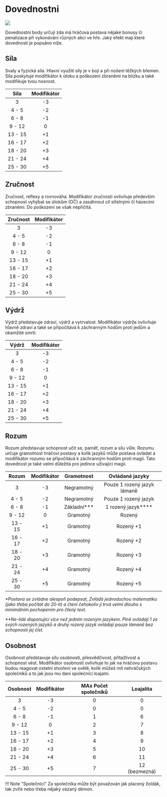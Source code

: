 # Dovednostni

<img src="/assets/abilities.webp" style="zoom:100%;" />

Dovednostní body určují zda má hráčova postava nějaké bonusy či penalizace při vykonávání různých akcí ve hře.  Jaký efekt mají které dovednosti je popsáno níže.

## Síla 

Svaly a fyzická síla. Hlavní využití síly je v boji a při nošení těžkých břemen. Síla poskytuje modifikátor k útoku a poškození zbraněmi na blízku a také modifikuje tvou nosnost.

|  Síla   | Modifikátor |
| :-----: | :---------: |
|    3    |     -3      |
|  4 - 5  |     -2      |
|  6 - 8  |     -1      |
| 9 - 12  |      0      |
| 13 - 15 |     +1      |
| 16 - 17 |     +2      |
| 18 - 20 |     +3      |
| 21 - 24 |     +4      |
| 25 - 30 |     +5      |

## Zručnost

Zručnost, reflexy a rovnováha. Modifikátor zručnosti ovlivňuje především schopnost vyhýbat se útokům (OČ) a zasáhnout cíl střelnými či házecími zbraněmi. Do poškození se však nepřičítá. 

| Zručnost | Modifikátor |
| :------: | :---------: |
|    3     |     -3      |
|  4 - 5   |     -2      |
|  6 - 8   |     -1      |
|  9 - 12  |      0      |
| 13 - 15  |     +1      |
| 16 - 17  |     +2      |
| 18 - 20  |     +3      |
| 21 - 24  |     +4      |
| 25 - 30  |     +5      |

## Výdrž

Výdrž představuje zdraví, výdrž a vytrvalost. Modifikátor výdrže ovlivňuje hlavně zdraví a také se připočítává k záchranným hodům proti jedům a okamžité smrti.

|  Výdrž  | Modifikátor |
| :-----: | :---------: |
|    3    |     -3      |
|  4 - 5  |     -2      |
|  6 - 8  |     -1      |
| 9 - 12  |      0      |
| 13 - 15 |     +1      |
| 16 - 17 |     +2      |
| 18 - 20 |     +3      |
| 21 - 24 |     +4      |
| 25 - 30 |     +5      |

## Rozum

Rozum představuje schopnost učit se, paměť, rozum a sílu vůle. Rozumu určuje gramotnost hráčovi postavy a kolik jazyků může postava ovládat a modifikátor rozumu se připočítává k záchranným hodům proti magii. Tato dovednost je také velmi důležitá pro jedince užívající magii. 

|  Rozum  | Modifikátor |  Gramotnost  |       Ovládané jazyky       |
| :-----: | :---------: | :----------: | :-------------------------: |
|    3    |     -3      |  Negramotný  | Pouze 1 rozený jazyk lámaně |
|  4 - 5  |     -2      |  Negramotný  |    Pouze 1 rozený jazyk     |
|  6 - 8  |     -1      | Základní*\** |    1 rozený jazyk*\*\**     |
| 9 - 12  |      0      |   Gramotný   |           Rozený            |
| 13 - 15 |     +1      |   Gramotný   |          Rozený +1          |
| 16 - 17 |     +2      |   Gramotný   |          Rozený +2          |
| 18 - 20 |     +3      |   Gramotný   |          Rozený +3          |
| 21 - 24 |     +4      |   Gramotný   |          Rozený +4          |
| 25 - 30 |     +5      |   Gramotný   |          Rozený +5          |

*\*Postava se zvládne alespoň podepsat, Zvládá jednoduchou matematiku (jako třeba počítat do 20-ti) a čtení čehokoliv jí trvá velmi dlouho s minimálním pochopením pro čtený text.*

*\*\*Ne-lidé disponující více než jedním rozeným jazykem. Plně ovládají 1 ze svých rozených jazyků a druhý rozený jazyk ovládají pouze lámaně bez schopnosti jej číst.*

## Osobnost

Osobnost představuje sílu osobnosti, přesvědčivost, přitažlivost a schopnost vést. Modifikátor osobnosti ovlivňuje to jak na hráčovu postavu budou reagovat ostatní stvoření ve světě, kolik můžeš mít nehráčských společníků a to jak jsou mu daní společnící loajalní.

| Osobnost | Modifikátor | MAx Počet společníků |   Loajalita   |
| :------: | :---------: | :------------------: | :-----------: |
|    3     |     -3      |          0           |       0       |
|  4 - 5   |     -2      |          0           |       0       |
|  6 - 8   |     -1      |          1           |       6       |
|  9 - 12  |      0      |          2           |       7       |
| 13 - 15  |     +1      |          3           |       8       |
| 16 - 17  |     +2      |          4           |       9       |
| 18 - 20  |     +3      |          5           |      10       |
| 21 - 24  |     +4      |          6           |      11       |
| 25 - 30  |     +5      |          7           | 12 (bezmezná) |

!!! Note "Společníci"
    Za společníka může být považován jak placený žoldák, tak zvíře nebo třeba nějaký vázaný démon.

